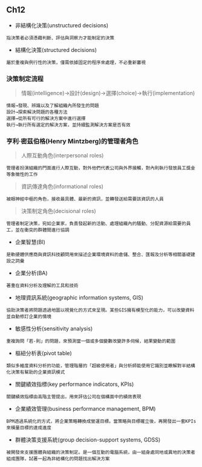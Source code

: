 ## __Ch12__ ##
- 非結構化決策(unstructured decisions)
```
指決策者必須憑藉判斷、評估與洞察力才能制定的決策
```
- 結構化決策(structured decisions)
```
屬於重複與例行性的決策，僅需依據固定的程序來處理，不必重新審視
```
### __決策制定流程__
> 情報(intelligence)→設計(design)→選擇(choice)→執行(implementation)
```
情報→發現、辨識以及了解組織內所發生的問題
設計→探索解決問題的各種方法
選擇→從所有可行的解決方案中進行選擇
執行→執行所有選定的解決方案，並持續監測解決方案是否有效
```
### __亨利·密茲伯格(Henry Mintzberg)的管理者角色__ ###
> 人際互動角色(interpersonal roles)
```
管理者扮演組織的門面進行人際互動，對外他們代表公司與外界接觸，對內則執行發放員工獎金等象徵性的工作
```
> 資訊傳達角色(informational roles)
```
被眼神經中樞的角色，接收最具體、最新的資訊，並轉發送給需要該資訊的人員
```
> 決策制定角色(decisional roles)
```
管理者制定決策，宛如企業家，負責發起新的活動、處理組織內的騷動、分配資源給需要的員工，並在衝突的群體間進行協調
```
- 企業智慧(BI)
```
是軟硬體供應商與資訊科技顧問用來描述企業環境資料的倉儲、整合、匯報及分析等相關基礎建設之詞彙
```
- 企業分析(BA)
```
著重在資料分析及理解的工具和技術
```
- 地理資訊系統(geographic information systems, GIS)
```
協助決策者將問題透過地圖以視覺化的方式來呈現。某些GIS擁有模型化的能力，可以改變資料並自動修訂企業的情境
```
- 敏感性分析(sensitivity analysis)
```
重複詢問「若-則」的問題，來預測當一個或多個變數改變許多伺候，結果變動的範圍
```
- 樞紐分析表(pivot table)
```
類似多維度資料分析的功能，管理階層的「超級使用者」與分析師能使用它識別並瞭解對半結構化決策有幫助的企業資訊模式
```
- 關鍵績效指標(key performance indicators, KPIs)
```
關鍵績效指標由高階主管提出，用來評估公司在個構面中的績效表現
```
- 企業績效管理(business performance management, BPM)
```
BPM透過系統化的方式，將企業策略轉換成營運目標。當策略與目標確立後，再開發出一套KPIs來橫量目標的達成進度
```
- 群體決策支援系統(group decision-support systems, GDSS)
```
被開發來支援團體與組織的決策制定。是一個互動的電腦系統，由一組身處同地或異地的決策者組成團隊，試著一起為非結構化的問題找出解決方案
```
